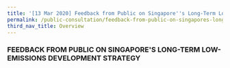 ```yaml
---
title: '[13 Mar 2020] Feedback from Public on Singapore''s Long-Term Low-Emissions Development Strategy'
permalink: /public-consultation/feedback-from-public-on-singapores-long-term-low-emissions-development-strategy/
third_nav_title: Overview
---
```


### FEEDBACK FROM PUBLIC ON SINGAPORE'S LONG-TERM LOW-EMISSIONS DEVELOPMENT STRATEGY
